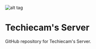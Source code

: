 ![alt tag](https://imgur.com/gallery/C4NHY.png)

# Techiecam's Server

GitHub repository for Techiecam's Server.
